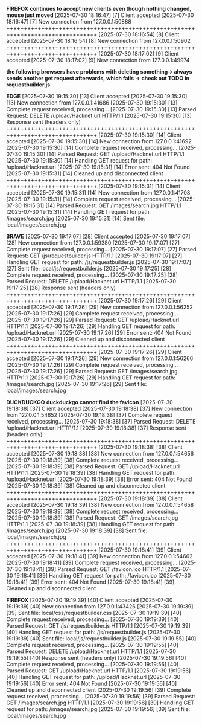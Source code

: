 
**FIREFOX**
**continues to accept new clients even though nothing changed, mouse just moved**
[2025-07-30 18:16:47] [7] Client accepted
[2025-07-30 18:16:47] [7] New connection from 127.0.0.1:50888
++++++++++++++++++++++++++++++++++++++++++++++++++++++++++++++++++++++++++++++++
[2025-07-30 18:16:54] [8] Client accepted
[2025-07-30 18:16:54] [8] New connection from 127.0.0.1:50902
++++++++++++++++++++++++++++++++++++++++++++++++++++++++++++++++++++++++++++++++
[2025-07-30 18:17:02] [9] Client accepted
[2025-07-30 18:17:02] [9] New connection from 127.0.0.1:49974

**the following browsers have problems with deleting something-> always sends another get request afterwards, which fails -> check out TODO in requestbuilder.js**

**EDGE**
[2025-07-30 19:15:30] [13] Client accepted
[2025-07-30 19:15:30] [13] New connection from 127.0.0.1:41686
[2025-07-30 19:15:30] [13] Complete request received, processing...
[2025-07-30 19:15:30] [13] Parsed Request: DELETE /upload/Hacknet.url HTTP/1.1
[2025-07-30 19:15:30] [13] Response sent (headers only)
++++++++++++++++++++++++++++++++++++++++++++++++++++++++++++++++++++++++++++++++
[2025-07-30 19:15:30] [14] Client accepted
[2025-07-30 19:15:30] [14] New connection from 127.0.0.1:41692
[2025-07-30 19:15:30] [14] Complete request received, processing...
[2025-07-30 19:15:30] [14] Parsed Request: GET /upload/Hacknet.url HTTP/1.1
[2025-07-30 19:15:30] [14] Handling GET request for path: /upload/Hacknet.url
[2025-07-30 19:15:31] [14] Error sent: 404 Not Found
[2025-07-30 19:15:31] [14] Cleaned up and disconnected client
++++++++++++++++++++++++++++++++++++++++++++++++++++++++++++++++++++++++++++++++
[2025-07-30 19:15:31] [14] Client accepted
[2025-07-30 19:15:31] [14] New connection from 127.0.0.1:41708
[2025-07-30 19:15:31] [14] Complete request received, processing...
[2025-07-30 19:15:31] [14] Parsed Request: GET /images/search.jpg HTTP/1.1
[2025-07-30 19:15:31] [14] Handling GET request for path: /images/search.jpg
[2025-07-30 19:15:31] [14] Sent file: local/images/search.jpg

**BRAVE**
[2025-07-30 19:17:07] [28] Client accepted
[2025-07-30 19:17:07] [28] New connection from 127.0.0.1:59380
[2025-07-30 19:17:07] [27] Complete request received, processing...
[2025-07-30 19:17:07] [27] Parsed Request: GET /js/requestbuilder.js HTTP/1.1
[2025-07-30 19:17:07] [27] Handling GET request for path: /js/requestbuilder.js
[2025-07-30 19:17:07] [27] Sent file: local/js/requestbuilder.js
[2025-07-30 19:17:25] [28] Complete request received, processing...
[2025-07-30 19:17:25] [28] Parsed Request: DELETE /upload/Hacknet.url HTTP/1.1
[2025-07-30 19:17:25] [28] Response sent (headers only)
++++++++++++++++++++++++++++++++++++++++++++++++++++++++++++++++++++++++++++++++
[2025-07-30 19:17:26] [29] Client accepted
[2025-07-30 19:17:26] [29] New connection from 127.0.0.1:56252
[2025-07-30 19:17:26] [29] Complete request received, processing...
[2025-07-30 19:17:26] [29] Parsed Request: GET /upload/Hacknet.url HTTP/1.1
[2025-07-30 19:17:26] [29] Handling GET request for path: /upload/Hacknet.url
[2025-07-30 19:17:26] [29] Error sent: 404 Not Found
[2025-07-30 19:17:26] [29] Cleaned up and disconnected client
++++++++++++++++++++++++++++++++++++++++++++++++++++++++++++++++++++++++++++++++
[2025-07-30 19:17:26] [29] Client accepted
[2025-07-30 19:17:26] [29] New connection from 127.0.0.1:56266
[2025-07-30 19:17:26] [29] Complete request received, processing...
[2025-07-30 19:17:26] [29] Parsed Request: GET /images/search.jpg HTTP/1.1
[2025-07-30 19:17:26] [29] Handling GET request for path: /images/search.jpg
[2025-07-30 19:17:26] [29] Sent file: local/images/search.jpg

**DUCKDUCKGO**
**duckduckgo cannot find the favicon**
[2025-07-30 19:18:38] [37] Client accepted
[2025-07-30 19:18:38] [37] New connection from 127.0.0.1:54652
[2025-07-30 19:18:38] [37] Complete request received, processing...
[2025-07-30 19:18:38] [37] Parsed Request: DELETE /upload/Hacknet.url HTTP/1.1
[2025-07-30 19:18:38] [37] Response sent (headers only)
++++++++++++++++++++++++++++++++++++++++++++++++++++++++++++++++++++++++++++++++
[2025-07-30 19:18:38] [38] Client accepted
[2025-07-30 19:18:38] [38] New connection from 127.0.0.1:54656
[2025-07-30 19:18:39] [38] Complete request received, processing...
[2025-07-30 19:18:39] [38] Parsed Request: GET /upload/Hacknet.url HTTP/1.1
[2025-07-30 19:18:39] [38] Handling GET request for path: /upload/Hacknet.url
[2025-07-30 19:18:39] [38] Error sent: 404 Not Found
[2025-07-30 19:18:39] [38] Cleaned up and disconnected client
++++++++++++++++++++++++++++++++++++++++++++++++++++++++++++++++++++++++++++++++
[2025-07-30 19:18:39] [38] Client accepted
[2025-07-30 19:18:39] [38] New connection from 127.0.0.1:54658
[2025-07-30 19:18:39] [38] Complete request received, processing...
[2025-07-30 19:18:39] [38] Parsed Request: GET /images/search.jpg HTTP/1.1
[2025-07-30 19:18:39] [38] Handling GET request for path: /images/search.jpg
[2025-07-30 19:18:39] [38] Sent file: local/images/search.jpg
++++++++++++++++++++++++++++++++++++++++++++++++++++++++++++++++++++++++++++++++
[2025-07-30 19:18:41] [39] Client accepted
[2025-07-30 19:18:41] [39] New connection from 127.0.0.1:54662
[2025-07-30 19:18:41] [39] Complete request received, processing...
[2025-07-30 19:18:41] [39] Parsed Request: GET /favicon.ico HTTP/1.1
[2025-07-30 19:18:41] [39] Handling GET request for path: /favicon.ico
[2025-07-30 19:18:41] [39] Error sent: 404 Not Found
[2025-07-30 19:18:41] [39] Cleaned up and disconnected client

**FIREFOX**
[2025-07-30 19:19:39] [40] Client accepted
[2025-07-30 19:19:39] [40] New connection from 127.0.0.1:43426
[2025-07-30 19:19:39] [39] Sent file: local/css/requestbuilder.css
[2025-07-30 19:19:39] [40] Complete request received, processing...
[2025-07-30 19:19:39] [40] Parsed Request: GET /js/requestbuilder.js HTTP/1.1
[2025-07-30 19:19:39] [40] Handling GET request for path: /js/requestbuilder.js
[2025-07-30 19:19:39] [40] Sent file: local/js/requestbuilder.js
[2025-07-30 19:19:55] [40] Complete request received, processing...
[2025-07-30 19:19:55] [40] Parsed Request: DELETE /upload/Hacknet.url HTTP/1.1
[2025-07-30 19:19:55] [40] Response sent (headers only)
[2025-07-30 19:19:56] [40] Complete request received, processing...
[2025-07-30 19:19:56] [40] Parsed Request: GET /upload/Hacknet.url HTTP/1.1
[2025-07-30 19:19:56] [40] Handling GET request for path: /upload/Hacknet.url
[2025-07-30 19:19:56] [40] Error sent: 404 Not Found
[2025-07-30 19:19:56] [40] Cleaned up and disconnected client
[2025-07-30 19:19:56] [39] Complete request received, processing...
[2025-07-30 19:19:56] [39] Parsed Request: GET /images/search.jpg HTTP/1.1
[2025-07-30 19:19:56] [39] Handling GET request for path: /images/search.jpg
[2025-07-30 19:19:56] [39] Sent file: local/images/search.jpg